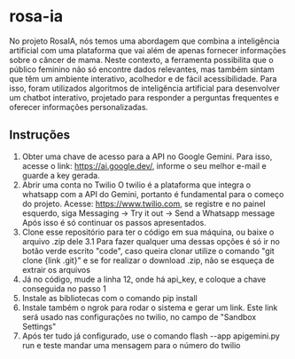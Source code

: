 # rosa-ia

No projeto RosaIA, nós temos uma abordagem que combina a inteligência artificial com uma plataforma que vai além de apenas fornecer
informações sobre o câncer de mama. Neste contexto, a ferramenta possibilita
que o público feminino não só encontre dados relevantes, mas também sintam
que têm um ambiente interativo, acolhedor e de fácil acessibilidade. Para isso,
foram utilizados algoritmos de inteligência artificial para desenvolver um chatbot
interativo, projetado para responder a perguntas frequentes e oferecer
informações personalizadas. 

## Instruções
1. Obter uma chave de acesso para a API no Google Gemini.
   Para isso, acesse o link: https://ai.google.dev/, informe o seu melhor e-mail e guarde a key gerada.
2. Abrir uma conta no Twilio
   O twilio é a plataforma que integra o whatsapp com a API do Gemini, portanto é fundamental para o começo do projeto.
   Acesse: https://www.twilio.com, se registre e no painel esquerdo, siga Messaging -> Try it out -> Send a Whatsapp message
   Após isso é só continuar os passos apresentados.
3. Clone esse repositório para ter o código em sua máquina, ou baixe o arquivo .zip dele
   3.1 Para fazer qualquer uma dessas opções é só ir no botão verde escrito "code", caso queira clonar utilize o comando "git clone {link .git}" e se for realizar o download .zip, não se esqueça de extrair os arquivos
4. Já no código, mude a linha 12, onde há api_key, e coloque a chave conseguida no passo 1
5. Instale as bibliotecas com o comando pip install
6. Instale também o ngrok para rodar o sistema e gerar um link. Este link será usado nas configurações no twilio, no campo de "Sandbox Settings"
7. Após ter tudo já configurado, use o comando flash --app apigemini.py run e teste mandar uma mensagem para o número do twilio
